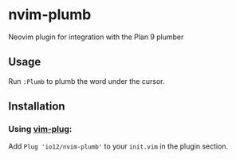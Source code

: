 # nvim-plumb

Neovim plugin for integration with the Plan 9 plumber

## Usage

Run `:Plumb` to plumb the word under the cursor.

## Installation

### Using [vim-plug](https://github.com/junegunn/vim-plug):

Add `Plug 'io12/nvim-plumb'` to your `init.vim` in the plugin section.
